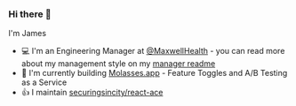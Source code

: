 ### Hi there 👋
I'm James 

- :computer: I'm an Engineering Manager at [@MaxwellHealth](https://github.com/maxwellhealth) - you can read more about my management style on my [manager readme](https://github.com/securingsincity/manager-readme)
- :ship: I'm currently building [Molasses.app](https://github.com/molassesapp) - Feature Toggles and A/B Testing as a Service
- :+1: I maintain [securingsincity/react-ace](https://github.com/securingsincity/react-ace)

<!--
**securingsincity/securingsincity** is a ✨ _special_ ✨ repository because its `README.md` (this file) appears on your GitHub profile.

Here are some ideas to get you started:

- 🔭 I’m currently working on ...
- 🌱 I’m currently learning ...
- 👯 I’m looking to collaborate on ...
- 🤔 I’m looking for help with ...
- 💬 Ask me about ...
- 📫 How to reach me: ...
- 😄 Pronouns: ...
- ⚡ Fun fact: ...
-->
